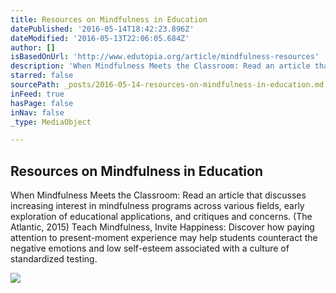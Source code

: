 ```yaml
---
title: Resources on Mindfulness in Education
datePublished: '2016-05-14T18:42:23.896Z'
dateModified: '2016-05-13T22:06:05.684Z'
author: []
isBasedOnUrl: 'http://www.edutopia.org/article/mindfulness-resources'
description: 'When Mindfulness Meets the Classroom: Read an article that discusses increasing interest in mindfulness programs across various fields, early exploration of educational applications, and critiques and concerns. (The Atlantic, 2015) Teach Mindfulness, Invite Happiness: Discover how paying attention to present-moment experience may help students counteract the negative emotions and low self-esteem associated with a culture of standardized testing.'
starred: false
sourcePath: _posts/2016-05-14-resources-on-mindfulness-in-education.md
inFeed: true
hasPage: false
inNav: false
_type: MediaObject

---
```

<article style=""><h1>Resources on Mindfulness in Education</h1><p>When Mindfulness Meets the Classroom: Read an article that discusses increasing interest in mindfulness programs across various fields, early exploration of educational applications, and critiques and concerns. (The Atlantic, 2015) Teach Mindfulness, Invite Happiness: Discover how paying attention to present-moment experience may help students counteract the negative emotions and low self-esteem associated with a culture of standardized testing.</p><img src="http://www.edutopia.org/sites/default/files/styles/share_image/public/cover_media/cronin-1240-mindfulnessresources-500.jpg?itok=9dBIrxG_" /></article>